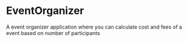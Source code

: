 # EventOrganizer
A event organizer application where you can calculate cost and fees of a event based on number of participants
